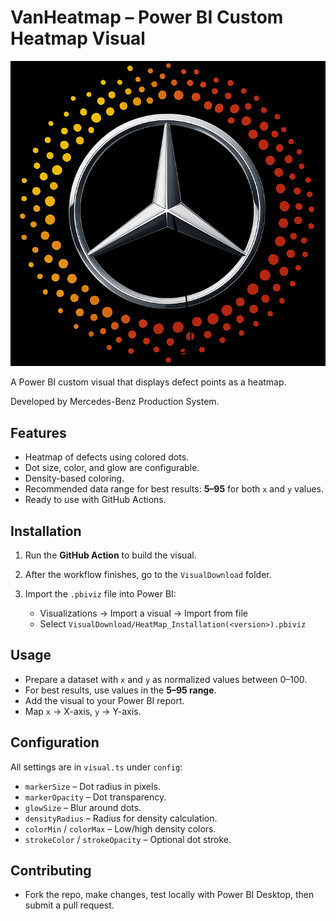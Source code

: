# VanHeatmap – Power BI Custom Heatmap Visual

![VanHeatmap Logo](vanHeatmap/assets/icon2.png)

A Power BI custom visual that displays defect points as a heatmap.


Developed by Mercedes-Benz Production System.

## Features

* Heatmap of defects using colored dots.
* Dot size, color, and glow are configurable.
* Density-based coloring.
* Recommended data range for best results: **5–95** for both `x` and `y` values.
* Ready to use with GitHub Actions.

## Installation

1. Run the **GitHub Action** to build the visual.
2. After the workflow finishes, go to the `VisualDownload` folder.
3. Import the `.pbiviz` file into Power BI:

   * Visualizations → Import a visual → Import from file
   * Select `VisualDownload/HeatMap_Installation(<version>).pbiviz`

## Usage

* Prepare a dataset with `x` and `y` as normalized values between 0–100.
* For best results, use values in the **5–95 range**.
* Add the visual to your Power BI report.
* Map `x` → X-axis, `y` → Y-axis.

## Configuration

All settings are in `visual.ts` under `config`:

* `markerSize` – Dot radius in pixels.
* `markerOpacity` – Dot transparency.
* `glowSize` – Blur around dots.
* `densityRadius` – Radius for density calculation.
* `colorMin` / `colorMax` – Low/high density colors.
* `strokeColor` / `strokeOpacity` – Optional dot stroke.

## Contributing

* Fork the repo, make changes, test locally with Power BI Desktop, then submit a pull request.
